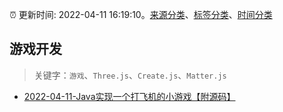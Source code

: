 :alarm_clock: 更新时间: 2022-04-11 16:19:10。[来源分类](../README.md)、[标签分类](../TAGS.md)、[时间分类](../TIMELINE.md)

## 游戏开发


> 关键字：`游戏`、`Three.js`、`Create.js`、`Matter.js`



- [2022-04-11-Java实现一个打飞机的小游戏【附源码】](https://toutiao.io/k/5ss7kqc) 